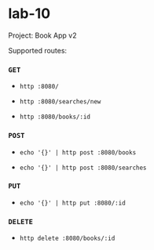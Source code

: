 # lab-10
Project: Book App v2


Supported routes:

### `GET`

* `http :8080/`

* `http :8080/searches/new`

* `http :8080/books/:id`

### `POST`

* `echo '{}' | http post :8080/books`

* `echo '{}' | http post :8080/searches`

### `PUT`

* `echo '{}' | http put :8080/:id`

### `DELETE`

* `http delete :8080/books/:id`
